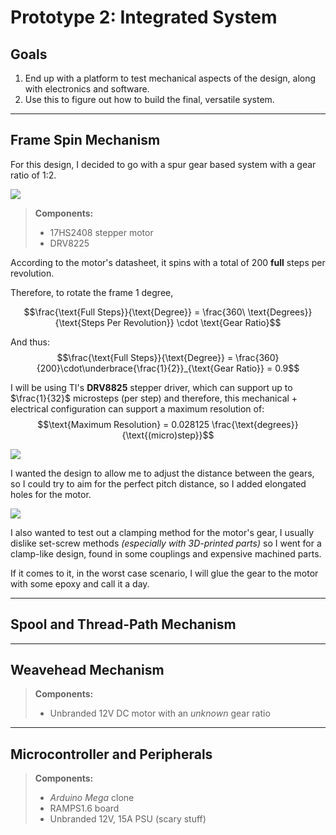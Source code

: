 # **Prototype 2: Integrated System**

## **Goals**
1. End up with a platform to test mechanical aspects of the design, along with electronics and software.
2. Use this to figure out how to build the final, versatile system.

___________________
## **Frame Spin Mechanism**
For this design, I decided to go with a spur gear based system with a gear ratio of 1:2.

<img src="https://i.imgur.com/jhwZIHT.png">

> **Components:**
> * 17HS2408 stepper motor
> * DRV8225

According to the motor's datasheet, it spins with a total of 200 **full** steps per revolution.

Therefore, to rotate the frame 1 degree,

$$\frac{\text{Full Steps}}{\text{Degree}} = \frac{360\ \text{Degrees}}{\text{Steps Per Revolution}} \cdot \text{Gear Ratio}$$

And thus:
$$\frac{\text{Full Steps}}{\text{Degree}} = \frac{360}{200}\cdot\underbrace{\frac{1}{2}}_{\text{Gear Ratio}} = 0.9$$

I will be using TI's **DRV8825** stepper driver, which can support up to $\frac{1}{32}$ microsteps (per step) and therefore, this mechanical + electrical configuration can support a maximum resolution of:
$$\text{Maximum Resolution} = 0.028125 \frac{\text{degrees}}{\text{(micro)step}}$$

<img src="https://i.imgur.com/B6FxcrJ.png">

I wanted the design to allow me to adjust the distance between the gears, so I could try to aim for the perfect pitch distance, so I added elongated holes for the motor.

<img src="https://i.imgur.com/Po4X8gz.png">

I also wanted to test out a clamping method for the motor's gear, I usually dislike set-screw methods *(especially with 3D-printed parts)* so I went for a clamp-like design, found in some couplings and expensive machined parts.

If it comes to it, in the worst case scenario, I will glue the gear to the motor with some epoxy and call it a day.
_________________

## **Spool and Thread-Path Mechanism**

_________________

## **Weavehead Mechanism**

> **Components:**
> * Unbranded 12V DC motor with an *unknown* gear ratio

_________________

## **Microcontroller and Peripherals**

> **Components:**
> * *Arduino Mega* clone
> * RAMPS1.6 board
> * Unbranded 12V, 15A PSU (scary stuff) 